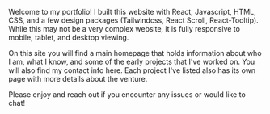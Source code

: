 Welcome to my portfolio! I built this website with React, Javascript, HTML, CSS, 
and a few design packages (Tailwindcss, React Scroll, React-Tooltip). 
While this may not be a very complex website, it is fully responsive to mobile, tablet, 
and desktop viewing. 

On this site you will find a main homepage that holds information about who I am, 
what I know, and some of the early projects that I've worked on. 
You will also find my contact info here. Each project I've listed also has its own page 
with more details about the venture.

Please enjoy and reach out if you encounter any issues or would like to chat!